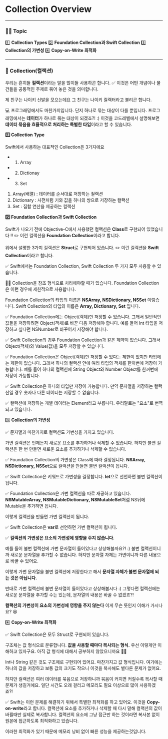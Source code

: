 # Collection Overview
---

### 🙋‍♂️ Topic
1️⃣ **Collection Types**
2️⃣ **Foundation Collection과 Swift Collection**
3️⃣ **Collection의 가변성**
4️⃣ **Copy-on-Write 최적화**

---

### 🤔 Collection(컬랙션)

우리는 흔히들 **컬랙션**이라는 말을 많이들 사용하곤 합니다.
✅ 이것은 어떤 개념이나 물건들을 공통적인 주제로 묶어 놓은 것을 의미합니다.

제 친구는 나이키 신발을 모으는데요 그 친구는 나이키 컬랙터라고 불리곤 합니다.

💻 프로그래밍에서도 마찬가지입니다.
단지 하나로 묶는 대상이 다를 뿐입니다.
프로그래밍에서는 **데이터**가 하나로 묶는 대상이 되겠죠?! :)
이것을 코드레벨에서 설명해보면 **데이터 묶음을 효율적으로 처리하는 특별한 타입**이라고 할 수 있습니다.

**1️⃣ Collection Type**

Swift에서 사용하는 대표적인 Collection은 3가지에요
- 1. Array
- 2. Dictionay
- 3. Set

1. Array(배열) : 데이터를 순서대로 저장하는 컬랙션
2. Dictionary : 사전처럼 키와 값을 하나의 쌍으로 저장하는 컬랙션
3. Set : 집합 연산을 제공하는 컬랙션

**2️⃣ Foundation Collection과 Swift Collection**

Swift가 나오기 전에 Objective-C에서 사용했던 컬랙션은 **Class**로 구현되어 있었습니다 !!
✏️ 이런 컬랙션을 **Foundation Collection**이라고 합니다.

위에서 설명한 3가지 컬랙션은 **Struct**로 구현되어 있습니다.
✏️ 이런 컬랙션을 **Swift Collection**이라고 합니다.

✅ Swift에서는 Foundation Collection, Swift Collection 두 가지 모두 사용할 수 있습니다.

🙋‍♂️ Collection을 참조 형식으로 처리해야할 때가 있습니다.
Foundation Collection은 이런 경우에 제한적으로 사용합니다.

Foundation Collection의 타입의 이름은 **NSArray, NSDictionary, NSSet** 이렇습니다.
Swift Collection의 타입의 이름은 **Array, Dictionary, Set** 입니다.

✅ Foundation Collection에는 Object(객체)만 저장할 수 있습니다.
그래서 일반적인 값들을 저장하려면 Object(객체)로 바꾼 다음 저장해야 합니다.
예를 들어 Int 타입을 저장하고 싶다면 NSNumber로 바꾸어서 저장해야 합니다.

✅ Swift Collection의 경우 Foundation Collection과 같은 제약이 없습니다.
그래서 Object(객체)와 Value(값)을 모두 저장할 수 있습니다.

✅ Foundation Collection은 Object(객체)만 저장할 수 있다는 제한이 있지만 타입에는 제한이 없습니다.
그래서 하나의 컬랙션 안에 여러 타입의 객체를 한꺼번에 저장이 가능합니다.
예를 들어 하나의 컬랙션에 String Object와 Number Object를 한꺼번에 저장이 가능합니다.

✅ Swift Collection은 하나의 타입만 저장이 가능합니다.
만약 문자열을 저장하는 컬랙션일 경우 숫자나 다른 데이터는 저장할 수 없습니다.

✅ 컬랙션에 저장하는 개별 데이터는 Element라고 부릅니다.
우리말로는 "요소"로 번역되고 있습니다.

3️⃣ **Collection의 가변성**

✅ 문자열과 마찬가지로 컬랙션도 가변성을 가지고 있습니다.

가변 컬랙션은 언제든지 새로운 요소를 추가하거나 삭제할 수 있습니다.
하지만 불변 컬랙션은 한 번 만들면 새로운 요소를 추가하거나 삭제할 수 없습니다.

✅ Foundation Collection의 가변성은 Class에 따라 결정됩니다.
**NSArray, NSDictionary, NSSet**으로 컬랙션을 만들면 불변 컬랙션이 됩니다.

✅ Swift Collection은 키워드로 가변성을 결정합니다.
**let**으로 선언하면 불변 컬랙션이 됩니다.

✅ Foundation Collection은 가변 컬랙션을 따로 재공하고 있습니다.
**NSMutableArray, NSMutableDictionary, NSMutableSet**처럼 NS뒤에 Mutable을 추가하면 됩니다.

이렇게 컬랙션을 만들면 가변 컬랙션이 됩니다.

✅ Swift Collection은 **var**로 선언하면 가변 컬랙션이 됩니다.

✅ **컬랙션의 가변성은 요소의 가변성에 영향을 주지 않습니다.**

예를 들어 불변 컬랙션에 가변 문자열이 들어있다고 상상해볼까요?! :)
불변 컬랙션이니까 새로운 문자열을 추가할 수 없습니다.
하지만 문자열 자체는 가변이니까 다른 내용으로 바꿀 수 있어요.

이렇게 가변 문자열을 불변 컬랙션에 저장한다고 해서 **문자열 자체가 불변 문자열에 되는 것은 아닙니다.**

반대로 가변 컬랙션에 불변 문자열이 들어있다고 상상해봅시다 :)
그렇다면 컬랙션에는 새로운 문자열을 추가할 수는 있는데, 문자열의 내용은 바꿀 수 없겠죠?!

**컬랙션의 가변성이 요소의 가변성에 영향을 주지 않는다** 이게 무슨 뜻인지 이해가 가시나요? 😆

4️⃣ **Copy-on-Write 최적화**

✅ Swift Collection은 모두 Struct로 구현되어 있습니다.

구조체는 값 형식으로 분류합니다.
**값을 사용할 때마다 복사되는 형식.** 
우선 이렇게만 이해하고 있자구요. 
아직 값 형식에 대해서 공부하지 않았으니까요 🙋‍♂️

Int나 String 같은 것도 구조체로 구현되어 있어요.
마찬가지고 값 형식입니다.
여기에는 하나의 값을 저장하고 보통 값의 크기도 작으니 이것을 복사해도 별다른 문제가 없어요.

하지만 컬랙션은 여러 데이터를 묶음으로 저장하니까 묶음이 커지면 커질수록 복사할 때 문제가 생길거에요.
일단 시간도 오래 걸리고 메모리도 필요 이상으로 많이 사용하겠죠?!

✅ Swift는 이런 문제를 해결하기 위해서 특별한 최적화를 하고 있어요.
이것을 **Copy-on-write**라고 합니다.
컬랙션에 요소를 추가하거나 삭제할 때 다시 말해 컬랙션의 값이 바뀔때만 실제로 복사합니다.
컬랙션의 요소에 그냥 접근만 하는 것이라면 복사본 없이 원본에 접근하도록 최적화하고 있습니다.

이러한 최적화가 있기 때문에 메모리 낭비 없이 빠른 성능을 제공하는것입니다.
